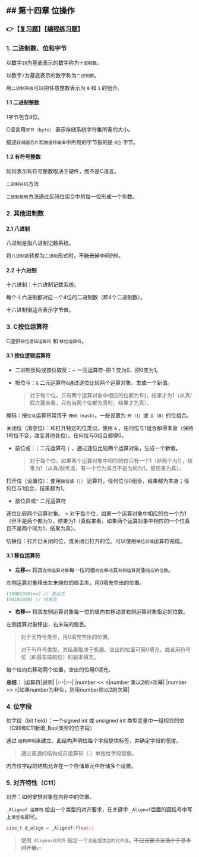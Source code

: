 ## ## 第十四章 位操作

### 👉【[复习题](./复习题.md)】【[编程练习题](./编程题.md)】

### 1. 二进制数、位和字节
以数字`10`为基底表示的数字称为`十进制数`。

以数字`2`为基底表示的数字称为`二进制数`。

用`二进制系统`可以把任意整数表示为 `0` 和 `1` 的组合。

#### 1.1 二进制整数
1字节包含8位。

C语言用`字节（byte）` 表示存储系统字符集所需的大小。

描述`存储器芯片`和`数据传输率`中所用的字节指的是 `8位` 字节。

#### 1.2 有符号整数
如何表示有符号整数取决于硬件，而不是C语言。

`二进制补码`方法

`二进制反码`方法通过反码位组合中的每一位形成一个负数。

### 2. 其他进制数

#### 2.1 八进制
八进制是指八进制记数系统。

将`八进制数`转换为`二进制`形式时，~~不能去掉中间的0~~。

#### 2.2 十六进制
十六进制：十六进制记数系统。

每个十六进制都对应一个4位的二进制数（即4个二进制数）。

十六进制很适合表示字节值。

### 3. C按位运算符
C提供`按位逻辑运算符` 和 `移位运算符`。

#### 3.1 按位逻辑运算符

- 二进制反码或按位取反：~
一元运算符`~`把 1 变为0，把0变为1。

- 按位与：`&`
二元运算符`&`通过逐位比较两个运算对象，生成一个新值。
    > 对于每个位，只有两个运算对象中相应的位都为1时，结果才为1（从真/假方面来看，只有当两个位都为真时，结果才为真）。

掩码：按`位与`运算符常用于 `掩码（mask）`。一些设置为 `开（1）`或 `关（0）`的位组合。

关闭位（清空位）：和打开特定的位类似，使用 `&` ，任何位与1组合都得本身（保持1号位不变，改变其他各位）。任何位与0组合都得0。


- 按位或：`|`
二元运算符 `|` ，通过逐位比较两个运算对象，生成一个新值。
    > 对于每个位，如果两个运算对象中相应的位只有一个1（非两个为1），结果为1（从真/假考虑，有一个位为真且不是为同为1，那结果为真）。

打开位（设置位）：使用`按位或（|）` 运算符，任何位与0组合，结果都为本身；任何位与1组合，结果都为1。

- 按位异或`^` 
二元运算符

逐位比较两个运算对象。
    > 对于每个位，如果一个运算对象中相应的位一个为1（但不是两个都为1），结果为1（真假来看，如果两个运算对象中相应的一个位真且不是两个同为1，结果为真）。

切换位：打开已关闭的位，或关闭已打开的位。可以使用`按位异或`运算符完成。


#### 3.1 移位运算符

- **左移`<<`**
将其`左侧运算对象`每一位的值`向左移动`其`右侧运算`对象`指定的位数`。

左侧运算对象移出左末端位的值丢失，用0填充空出的位置。

```cpp
(10001010)<<2 // 表达式
(00101000) // 结果值
```

- **右移`>>`**
将其左侧运算对象每一位的值向右移动其右侧运算对象指定的位数。

左侧运算对象移出，右末端的值丢。

> 对于无符号类型，用0填充空出的位置。
>
> 对于有符号类型，其结果取决于机器。空出的位置可用0填充，或者用符号位（即最左端的位）的副本填充。

每个位向右移动两个位置，空出的位用0填充。

**总结**：
|运算符|说明|
|:--|:--|
|number << n|number 乘以2的n次幂|
|number >> n|如果number为非负，则用number除以2的次幂|

### 4. 位字段
位字段（bit field）：一个signed int 或 unsigned int 类型变量中一组相邻的位（C99和C11新增_Bool类型的位字段）

通过 `结构声明`来建立。此结构声明位每个字段提供标签，并确定字段的宽度。
>通过普通的结构成员运算符（.）单独给字段赋值。

内含位字段的结构允许在一个存储单元中存储多个设置。

### 5. 对齐特性（C11）
对齐：如何安排对象在内存中的位置。

`_Alignof 运算符` 给出一个类型的对齐要求，在关键字 `_Alignof`后面的圆括号中写上`类型名`即可。
```cpp
size_t d_align = _Alignof(float);
```
> 使用`_Alignas说明符` 指定一个`变量`或`类型的对齐值`。~~不应该要求该值小于基本对齐值。~~






